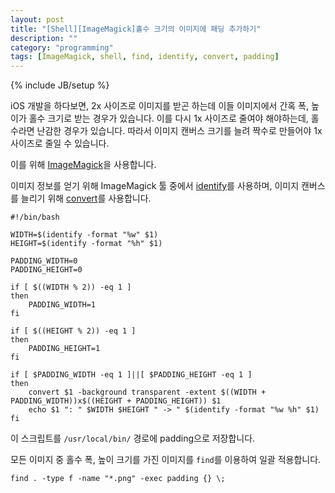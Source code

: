 ```yaml
---
layout: post
title: "[Shell][ImageMagick]홀수 크기의 이미지에 패딩 추가하기"
description: ""
category: "programming"
tags: [ImageMagick, shell, find, identify, convert, padding]
---
```

{% include JB/setup %}

iOS 개발을 하다보면, 2x 사이즈로 이미지를 받곤 하는데 이들 이미지에서 간혹 폭, 높이가 홀수 크기로 받는 경우가 있습니다. 이를 다시 1x 사이즈로 줄여야 해야하는데, 홀수라면 난감한 경우가 있습니다. 따라서 이미지 캔버스 크기를 늘려 짝수로 만들어야 1x 사이즈로 줄일 수 있습니다.

이를 위해 [ImageMagick](http://www.imagemagick.org/)을 사용합니다.

이미지 정보를 얻기 위해 ImageMagick 툴 중에서 [identify](http://www.imagemagick.org/script/identify.php)를 사용하며, 이미지 캔버스를 늘리기 위해 [convert](http://www.imagemagick.org/script/convert.php)를 사용합니다.

	#!/bin/bash

	WIDTH=$(identify -format "%w" $1)
	HEIGHT=$(identify -format "%h" $1)

	PADDING_WIDTH=0
	PADDING_HEIGHT=0

	if [ $((WIDTH % 2)) -eq 1 ]
	then
	    PADDING_WIDTH=1
	fi

	if [ $((HEIGHT % 2)) -eq 1 ]
	then
	    PADDING_HEIGHT=1
	fi

	if [ $PADDING_WIDTH -eq 1 ]||[ $PADDING_HEIGHT -eq 1 ]
	then
	    convert $1 -background transparent -extent $((WIDTH + PADDING_WIDTH))x$((HEIGHT + PADDING_HEIGHT)) $1
	    echo $1 ": " $WIDTH $HEIGHT " -> " $(identify -format "%w %h" $1)
	fi

이 스크립트를 `/usr/local/bin/` 경로에 padding으로 저장합니다.

모든 이미지 중 홀수 폭, 높이 크기를 가진 이미지를 `find`를 이용하여 일괄 적용합니다.

	find . -type f -name "*.png" -exec padding {} \;
